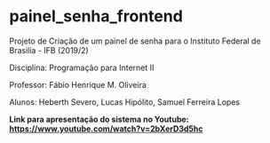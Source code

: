 # painel_senha_frontend
Projeto de Criação de um painel de senha para o Instituto Federal de Brasilia - IFB (2019/2)

Disciplina: Programação para Internet II

Professor: Fábio Henrique M. Oliveira

Alunos: Heberth Severo, Lucas Hipólito, Samuel Ferreira Lopes

**Link para apresentação do sistema no Youtube: https://www.youtube.com/watch?v=2bXerD3d5hc**
